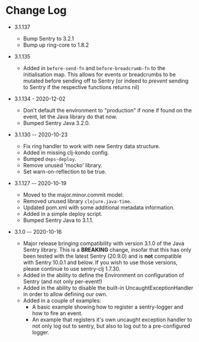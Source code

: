 # Change Log

* 3.1.137
  * Bump Sentry to 3.2.1
  * Bump up ring-core to 1.8.2

* 3.1.135
  * Added in `before-send-fn` and `before-breadcrumb-fn` to the
    initialisation map. This allows for events or breadcrumbs to be
    mutated before sending off to Sentry (or indeed to *prevent*
    sending to Sentry if the respective functions returns nil)

* 3.1.134 - 2020-12-02
  * Don't default the environment to "production" if none if found on
    the event, let the Java library do that now.
  * Bumped Sentry Java 3.2.0.

* 3.1.130 -- 2020-10-23
  * Fix ring handler to work with new Sentry data structure.
  * Added in missing clj-kondo config.
  * Bumped `deps-deploy`.
  * Remove unused 'mocko' library.
  * Set warn-on-reflection to be true.

* 3.1.127 -- 2020-10-19
  * Moved to the major.minor.commit model.
  * Removed unused library `clojure.java-time`.
  * Updated pom.xml with some additional metadata information.
  * Added in a simple deploy script.
  * Bumped Sentry Java to 3.1.1.

* 3.1.0 -- 2020-10-16
  * Major release bringing compatibility with version 3.1.0 of the Java Sentry
    library. This is a **BREAKING** change, insofar that this has only been
    tested with the latest Sentry (20.9.0) and is **not** compatible with
    Sentry 10.0.1 and below. If you wish to use those versions, please
    continue to use sentry-clj 1.7.30.
  * Added in the ability to define the Environment on configuration of Sentry
    (and not only per-event!)
  * Added in the ability to disable the built-in UncaughtExceptionHandler in
    order to allow defining our own.
  * Added in a couple of examples:
    * A basic example showing how to register a sentry-logger and how to fire
      an event.
    * An example that registers it's own uncaught exception handler to not
      only log out to sentry, but also to log out to a pre-configured logger.
